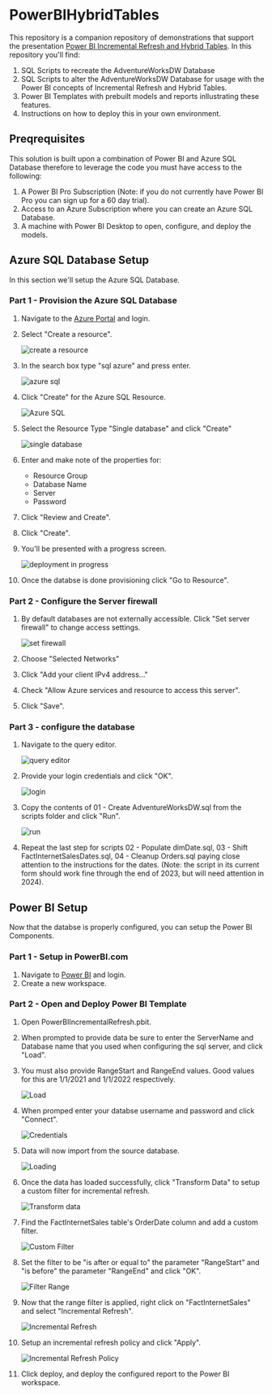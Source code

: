 # PowerBIHybridTables

This repository is a companion repository of demonstrations that support the presentation [Power BI Incremental Refresh and Hybrid Tables](https://microsoft.github.io/PartnerResources/skilling/modern-analytics-academy/vignettes/power-bi-hybrid-tables).  In this repository you'll find:
1. SQL Scripts to recreate the AdventureWorksDW Database
1. SQL Scripts to alter the AdventureWorksDW Database for usage with the Power BI concepts of Incremental Refresh and Hybrid Tables.
1. Power BI Templates with prebuilt models and reports inllustrating these features.
1. Instructions on how to deploy this in your own environment.

## Preqrequisites
This solution is built upon a combination of Power BI and Azure SQL Database therefore to leverage the code you must have access to the following:
1. A Power BI Pro Subscription (Note: if you do not currently have Power BI Pro you can sign up for a 60 day trial).
1. Access to an Azure Subscription where you can create an Azure SQL Database.
1. A machine with Power BI Desktop to open, configure, and deploy the models.

## Azure SQL Database Setup
In this section we'll setup the Azure SQL Database.

### Part 1 - Provision the Azure SQL Database
1. Navigate to the [Azure Portal](https://portal.azure.com) and login.
1. Select "Create a resource". 

    ![create a resource](/Images/01-createaresource.png)
1. In the search box type "sql azure" and press enter.

    ![azure sql](/Images/02-search.png)

1. Click "Create" for the Azure SQL Resource.

    ![Azure SQL](/Images/03-azuresql.png)

1. Select the Resource Type "Single database" and click "Create"

    ![single database](/Images/04-singledatabase.png)
1. Enter and make note of the properties for:
    * Resource Group
    * Database Name
    * Server
    * Password
1. Click "Review and Create".
1. Click "Create".
1. You'll be presented with a progress screen.

    ![deployment in progress](/Images/05-deployment.png)
1. Once the databse is done provisioning click "Go to Resource".

### Part 2 - Configure the Server firewall
1. By default databases are not externally accessible.  Click "Set server firewall" to change access settings.

    ![set firewall](/Images/06-setfirewall.png)
1. Choose "Selected Networks"
1. Click "Add your client IPv4 address..."
1. Check "Allow Azure services and resource to access this server".
1. Click "Save".

### Part 3 - configure the database
1. Navigate to the query editor.

    ![query editor](/Images/07-queryeditor.png)
1. Provide your login credentials and click "OK".

    ![login](/Images/08-login.png)
1. Copy the contents of 01 - Create AdventureWorksDW.sql from the scripts folder and click "Run".

    ![run](/Images/09-run.png)
1. Repeat the last step for scripts 02 - Populate dimDate.sql, 03 - Shift FactInternetSalesDates.sql, 04 - Cleanup Orders.sql paying close attention to the instructions for the dates.  (Note: the script in its current form should work fine through the end of 2023, but will need attention in 2024).

## Power BI Setup
Now that the databse is properly configured, you can setup the Power BI Components.

### Part 1 - Setup in PowerBI.com
1. Navigate to [Power BI](https://www.powerbi.com) and login.
2. Create a new workspace.

### Part 2 - Open and Deploy Power BI Template
1. Open PowerBIIncrementalRefresh.pbit.
1. When prompted to provide data be sure to enter the ServerName and Database name that you used when configuring the sql server, and click "Load".
1. You must also provide RangeStart and RangeEnd values.  Good values for this are 1/1/2021 and 1/1/2022 respectively.

    ![Load](/Images/10-load.png)
1. When promped enter your databse username and password and click "Connect".

    ![Credentials](/Images/11-credentials.png)
1. Data will now import from the source database.

    ![Loading](/Images/12-loading.png)
1. Once the data has loaded successfully, click "Transform Data" to setup a custom filter for incremental refresh.

    ![Transform data](/Images/13-filter01.png)
1. Find the FactInternetSales table's OrderDate column and add a custom filter.

    ![Custom Filter](/Images/13-filter02.png)
1. Set the filter to be "is after or equal to" the parameter "RangeStart" and "is before" the parameter "RangeEnd" and click "OK".

    ![Filter Range](/Images/13-filter03.png)
1. Now that the range filter is applied, right click on "FactInternetSales" and select "Incremental Refresh".

    ![Incremental Refresh](/Images/14-incrementalrefresh1.png)
1. Setup an incremental refresh policy and click "Apply".

    ![Incremental Refresh Policy](/Images/14-incrementalrefresh2.png)
1. Click deploy, and deploy the configured report to the Power BI workspace.